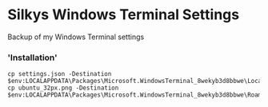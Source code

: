 # Silkys Windows Terminal Settings
Backup of my Windows Terminal settings


### 'Installation'

```
cp settings.json -Destination $env:LOCALAPPDATA\Packages\Microsoft.WindowsTerminal_8wekyb3d8bbwe\LocalState\settings.json
cp ubuntu_32px.png -Destination $env:LOCALAPPDATA\Packages\Microsoft.WindowsTerminal_8wekyb3d8bbwe\RoamingState\ubuntu_32px.png
```
